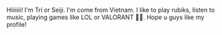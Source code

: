 Hiiiiiii! I'm Trí or Seiji. I'm come from Vietnam. I like to play rubiks, listen to music, playing games like LOL or VALORANT 🐻🐻. Hope u guys like my profile!
